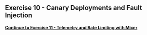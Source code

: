 ## Exercise 10 - Canary Deployments and Fault Injection

#### [Continue to Exercise 11 - Telemetry and Rate Limiting with Mixer](../exercise-11/README.md)
